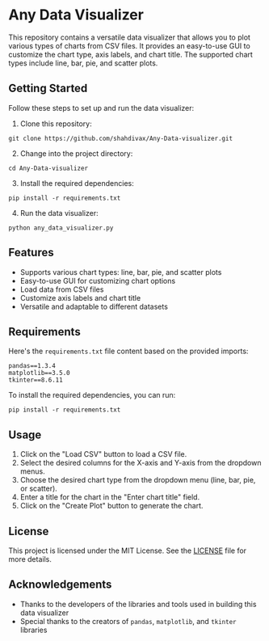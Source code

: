 # Any Data Visualizer

This repository contains a versatile data visualizer that allows you to plot various types of charts from CSV files. It provides an easy-to-use GUI to customize the chart type, axis labels, and chart title. The supported chart types include line, bar, pie, and scatter plots.

## Getting Started

Follow these steps to set up and run the data visualizer:

1. Clone this repository:
```
git clone https://github.com/shahdivax/Any-Data-visualizer.git
```

2. Change into the project directory:
```
cd Any-Data-visualizer
```

3. Install the required dependencies:
```
pip install -r requirements.txt
```

4. Run the data visualizer:
```
python any_data_visualizer.py
```

## Features

- Supports various chart types: line, bar, pie, and scatter plots
- Easy-to-use GUI for customizing chart options
- Load data from CSV files
- Customize axis labels and chart title
- Versatile and adaptable to different datasets

## Requirements

Here's the `requirements.txt` file content based on the provided imports:

```
pandas==1.3.4
matplotlib==3.5.0
tkinter==8.6.11
```

To install the required dependencies, you can run:

```
pip install -r requirements.txt
```

## Usage

1. Click on the "Load CSV" button to load a CSV file.
2. Select the desired columns for the X-axis and Y-axis from the dropdown menus.
3. Choose the desired chart type from the dropdown menu (line, bar, pie, or scatter).
4. Enter a title for the chart in the "Enter chart title" field.
5. Click on the "Create Plot" button to generate the chart.

## License

This project is licensed under the MIT License. See the [LICENSE](LICENSE) file for more details.

## Acknowledgements

- Thanks to the developers of the libraries and tools used in building this data visualizer
- Special thanks to the creators of `pandas`, `matplotlib`, and `tkinter` libraries
